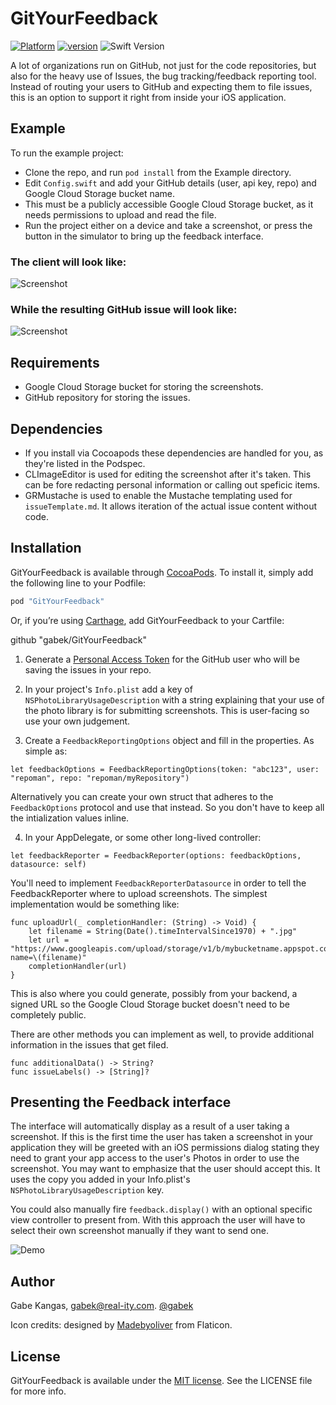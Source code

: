 # GitYourFeedback

[![Platform](https://img.shields.io/cocoapods/p/Typist.svg?style=flat)](https://github.com/gabek/GitYourFeedback)
[![version](https://img.shields.io/badge/version-0.1.1-brightgreen.svg)](https://github.com/gabek/GitYourFeedback)
![Swift Version](https://img.shields.io/badge/swift-3.0-orange.svg?style=flat)

A lot of organizations run on GitHub, not just for the code repositories, but also for the heavy use of Issues, the bug tracking/feedback reporting tool.  Instead of routing your users to GitHub and expecting them to file issues, this is an option to support it right from inside your iOS application.

## Example

To run the example project:

* Clone the repo, and run `pod install` from the Example directory.
* Edit `Config.swift` and add your GitHub details (user, api key, repo) and Google Cloud Storage bucket name.
* This must be a publicly accessible Google Cloud Storage bucket, as it needs permissions to upload and read the file.
* Run the project either on a device and take a screenshot, or press the button in the simulator to bring up the feedback interface.

### The client will look like: 

![Screenshot](./ClientScreenshot.png)

### While the resulting GitHub issue will look like:

![Screenshot](./GithubScreenshot.png)

## Requirements
* Google Cloud Storage bucket for storing the screenshots.
* GitHub repository for storing the issues.

## Dependencies
* If you install via Cocoapods these dependencies are handled for you, as they're listed in the Podspec.
* CLImageEditor is used for editing the screenshot after it's taken.  This can be fore redacting personal information
or calling out speficic items.
* GRMustache is used to enable the Mustache templating used for `issueTemplate.md`.  It allows iteration of the actual issue content
without code.

## Installation

GitYourFeedback is available through [CocoaPods](http://cocoapods.org). To install
it, simply add the following line to your Podfile:

```ruby
pod "GitYourFeedback"
```

Or, if you’re using [Carthage](https://github.com/Carthage/Carthage), add GitYourFeedback to your Cartfile:

github "gabek/GitYourFeedback"

1. Generate a [Personal Access Token](https://help.github.com/articles/creating-an-access-token-for-command-line-use/) for the GitHub user who will be saving the issues in your repo.

2. In your project's `Info.plist` add a key of `NSPhotoLibraryUsageDescription` with a string explaining that your use of the photo library is for submitting screenshots.  This is user-facing so use your own judgement.

3. Create a `FeedbackReportingOptions` object and fill in the properties.  As simple as:
```
let feedbackOptions = FeedbackReportingOptions(token: "abc123", user: "repoman", repo: "repoman/myRepository")
```
Alternatively you can create your own struct that adheres to the `FeedbackOptions` protocol and use that instead.  So you don't have to keep all the intialization values inline.

4. In your AppDelegate, or some other long-lived controller:


```
let feedbackReporter = FeedbackReporter(options: feedbackOptions, datasource: self)
```

You'll need to implement `FeedbackReporterDatasource` in order to tell the FeedbackReporter where to upload screenshots.  The simplest implementation would be something like:

```
func uploadUrl(_ completionHandler: (String) -> Void) {
    let filename = String(Date().timeIntervalSince1970) + ".jpg"
    let url = "https://www.googleapis.com/upload/storage/v1/b/mybucketname.appspot.com/o?name=\(filename)"
    completionHandler(url)
}
```
This is also where you could generate, possibly from your backend, a signed URL so the Google Cloud Storage bucket doesn't need to be completely public.


There are other methods you can implement as well, to provide additional information in the issues that get filed.

```
func additionalData() -> String?
func issueLabels() -> [String]?
```


## Presenting the Feedback interface

The interface will automatically display as a result of a user taking a screenshot.  If this is the first time the user has taken a screenshot in your application they will be greeted with an iOS permissions dialog stating they need to grant your app access to the user's Photos in order to use the screenshot.  You may want to emphasize that the user should accept this.  It uses the copy you added in your Info.plist's `NSPhotoLibraryUsageDescription` key.

You could also manually fire `feedback.display()` with an optional specific view controller to present from.  With this approach the user will have to select their own screenshot manually if they want to send one.

![Demo](./GitYourFeedbackDemo.gif)

## Author

Gabe Kangas, gabek@real-ity.com.  [@gabek](http://twitter.com/gabek)

Icon credits: designed by [Madebyoliver](http://www.flaticon.com/packs/essential-set-2) from Flaticon.

## License

GitYourFeedback is available under the [MIT license](https://github.com/gabek/GitYourFeedback/blob/master/LICENSE). See the LICENSE file for more info.
